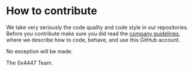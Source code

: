 # How to contribute

We take very seriously the code quality and code style in our repositories. Before you contribute make sure you did read the [company guidelines](https://github.com/0x4447/0x4447_the_library/tree/development/Blueprints/programmer), where we describe how to code, behave, and use this GitHub account.

No exception will be made.

The 0x4447 Team.
